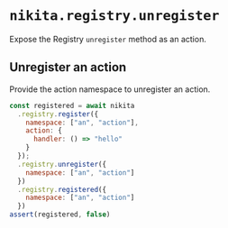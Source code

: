 
# `nikita.registry.unregister`

Expose the Registry `unregister` method as an action.

## Unregister an action

Provide the action namespace to unregister an action.

```js
const registered = await nikita
  .registry.register({
    namespace: ["an", "action"],
    action: {
      handler: () => "hello"
    }
  });
  .registry.unregister({
    namespace: ["an", "action"]
  })
  .registry.registered({
    namespace: ["an", "action"]
  })
assert(registered, false)
```
